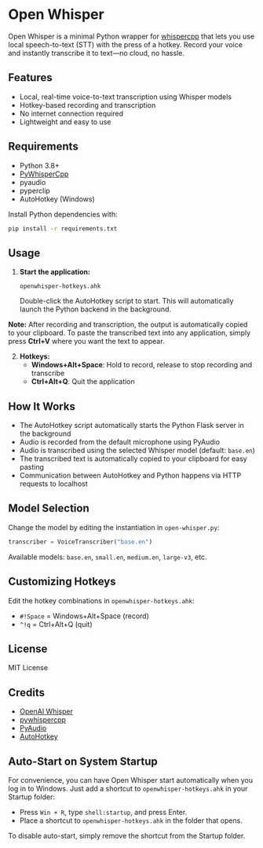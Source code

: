 # Open Whisper

Open Whisper is a minimal Python wrapper for [whispercpp](https://github.com/aarnphm/pywhispercpp) that lets you use local speech-to-text (STT) with the press of a hotkey. Record your voice and instantly transcribe it to text—no cloud, no hassle.

## Features
- Local, real-time voice-to-text transcription using Whisper models
- Hotkey-based recording and transcription
- No internet connection required
- Lightweight and easy to use

## Requirements
- Python 3.8+
- [PyWhisperCpp](https://github.com/aarnphm/pywhispercpp)
- pyaudio
- pyperclip
- AutoHotkey (Windows)

Install Python dependencies with:
```bash
pip install -r requirements.txt
```

## Usage
1. **Start the application:**
   ```
   openwhisper-hotkeys.ahk
   ```
   Double-click the AutoHotkey script to start. This will automatically launch the Python backend in the background.


**Note:** After recording and transcription, the output is automatically copied to your clipboard. To paste the transcribed text into any application, simply press **Ctrl+V** where you want the text to appear.

2. **Hotkeys:**
   - **Windows+Alt+Space**: Hold to record, release to stop recording and transcribe
   - **Ctrl+Alt+Q**: Quit the application

## How It Works
- The AutoHotkey script automatically starts the Python Flask server in the background
- Audio is recorded from the default microphone using PyAudio
- Audio is transcribed using the selected Whisper model (default: `base.en`)
- The transcribed text is automatically copied to your clipboard for easy pasting
- Communication between AutoHotkey and Python happens via HTTP requests to localhost

## Model Selection
Change the model by editing the instantiation in `open-whisper.py`:
```python
transcriber = VoiceTranscriber("base.en")
```
Available models: `base.en`, `small.en`, `medium.en`, `large-v3`, etc.

## Customizing Hotkeys
Edit the hotkey combinations in `openwhisper-hotkeys.ahk`:
- `#!Space` = Windows+Alt+Space (record)
- `^!q` = Ctrl+Alt+Q (quit)

## License
MIT License

## Credits
- [OpenAI Whisper](https://github.com/openai/whisper)
- [pywhispercpp](https://github.com/aarnphm/pywhispercpp)
- [PyAudio](https://people.csail.mit.edu/hubert/pyaudio/)
- [AutoHotkey](https://www.autohotkey.com/)

## Auto-Start on System Startup

For convenience, you can have Open Whisper start automatically when you log in to Windows. Just add a shortcut to `openwhisper-hotkeys.ahk` in your Startup folder:

- Press `Win + R`, type `shell:startup`, and press Enter.
- Place a shortcut to `openwhisper-hotkeys.ahk` in the folder that opens.

To disable auto-start, simply remove the shortcut from the Startup folder.
